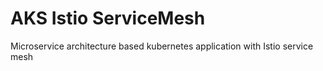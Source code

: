 # AKS Istio ServiceMesh
Microservice architecture based kubernetes application with Istio service mesh
 
 
 
 
 
 
 
 
 
 
 
 
